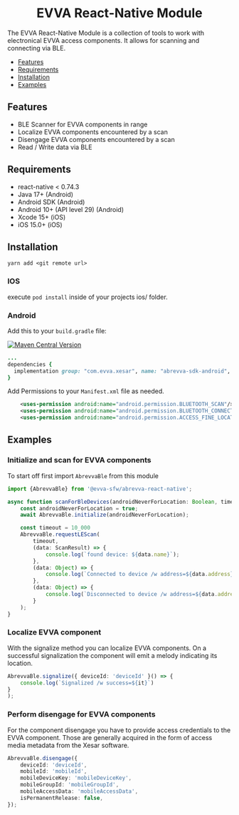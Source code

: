 <p align="center">
  <h1 align="center">EVVA React-Native Module</h1>
</p>

The EVVA React-Native Module is a collection of tools to work with electronical EVVA access components. It allows for scanning and connecting via BLE.

- [Features](#features)
- [Requirements](#requirements)
- [Installation](#installation)
- [Examples](#examples)

## Features

- BLE Scanner for EVVA components in range
- Localize EVVA components encountered by a scan
- Disengage EVVA components encountered by a scan
- Read / Write data via BLE

## Requirements

- react-native < 0.74.3
- Java 17+  (Android)
- Android SDK (Android)
- Android 10+ (API level 29) (Android)
- Xcode 15+ (iOS)
- iOS 15.0+ (iOS)

## Installation
```
yarn add <git remote url>
```

### IOS

 execute `pod install` inside of your projects ios/ folder.

### Android

Add this to your `build.gradle` file:

[![Maven Central Version](https://img.shields.io/maven-central/v/com.evva.xesar/abrevva-sdk-android)](https://central.sonatype.com/artifact/com.evva.xesar/abrevva-sdk-android)


```ruby
...
dependencies {
  implementation group: "com.evva.xesar", name: "abrevva-sdk-android", version: "1.0.19" <-- change to latest version. 
}
```

Add Permissions to your `Manifest.xml` file as needed.

```xml
    <uses-permission android:name="android.permission.BLUETOOTH_SCAN"/>
    <uses-permission android:name="android.permission.BLUETOOTH_CONNECT"/>
    <uses-permission android:name="android.permission.ACCESS_FINE_LOCATION"/>
```

## Examples

### Initialize and scan for EVVA components

To start off first import `AbrevvaBle` from this module

```typescript
import {AbrevvaBle} from '@evva-sfw/abrevva-react-native';

async function scanForBleDevices(androidNeverForLocation: Boolean, timeout: Number){
    const androidNeverForLocation = true;
    await AbrevvaBle.initialize(androidNeverForLocation);

    const timeout = 10_000
    AbrevvaBle.requestLEScan(
        timeout, 
        (data: ScanResult) => {
            console.log(`found device: ${data.name}`);
        },
        (data: Object) => {
            console.log(`Connected to device /w address=${data.address}`);
        },
        (data: Object) => {
            console.log(`Disconnected to device /w address=${data.address}`);
        }
    );
}
```

### Localize EVVA component

With the signalize method you can localize EVVA components. On a successful signalization the component will emit a melody indicating its location.

```typescript
AbrevvaBle.signalize({ deviceId: 'deviceId' }() => {
    console.log(`Signalized /w success=${it}`)
}
);
```
### Perform disengage for EVVA components

For the component disengage you have to provide access credentials to the EVVA component. Those are generally acquired in the form of access media metadata from the Xesar software.

```typescript
AbrevvaBle.disengage({
    deviceId: 'deviceId',
    mobileId: 'mobileId',
    mobileDeviceKey: 'mobileDeviceKey',
    mobileGroupId: 'mobileGroupId',
    mobileAccessData: 'mobileAccessData',
    isPermanentRelease: false,
});
```
